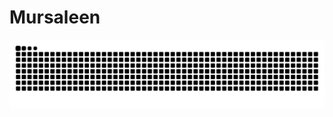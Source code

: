 # Mursaleen

<picture>
  <source media="(prefers-color-scheme: dark)" srcset="https://raw.githubusercontent.com/Mursaleen7/Mursaleen/output/github-snake-dark.svg" />
  <source media="(prefers-color-scheme: light)" srcset="https://raw.githubusercontent.com/Mursaleen7/Mursaleen/output/github-snake.svg" />
  <img alt="github-snake" src="https://raw.githubusercontent.com/Mursaleen7/Mursaleen/output/github-snake.svg" />
</picture>
